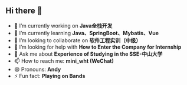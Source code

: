 ## Hi there 👋

<!--
**AndyC5H10O5/AndyC5H10O5** is a ✨ _special_ ✨ repository because its `README.md` (this file) appears on your GitHub profile.

Here are some ideas to get you started:

- 🔭 I’m currently working on ...
- 🌱 I’m currently learning ...
- 👯 I’m looking to collaborate on ...
- 🤔 I’m looking for help with ...
- 💬 Ask me about ...
- 📫 How to reach me: ...
- 😄 Pronouns: ...
- ⚡ Fun fact: ...
-->

- 🔭 I’m currently working on **Java全栈开发**
- 🌱 I’m currently learning **Java、SpringBoot、Mybatis、Vue**
- 👯 I’m looking to collaborate on **软件工程实训（中级）**
- 🤔 I’m looking for help with **How to Enter the Company for Internship**
- 💬 Ask me about **Experience of Studying in the SSE-中山大学**
- 📫 How to reach me: **mini_wht (WeChat)**
- 😄 Pronouns: **Andy**
- ⚡ Fun fact: **Playing on Bands**
